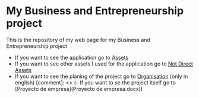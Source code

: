 # My Business and Entrepreneurship project
This is the repository of my web page for my Business and Entrepreneurship project
- If you want to see the application go to [Assets](./assets)
- If you want to see other assets I used for the application go to [Not Direct Assets](./Not%20Direct%20Assets)
- If you want to see the planing of the project go to [Organisation](./Organisation) (only in english)
[comment]: <> (- If you want to se the project itself go to [Proyecto de empresa](Proyecto de empresa.docx))
